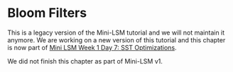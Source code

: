 # Bloom Filters


<div class="warning">

This is a legacy version of the Mini-LSM tutorial and we will not maintain it anymore. We are working on a new version of this tutorial 
and this chapter is now part of [Mini LSM Week 1 Day 7: SST Optimizations](./week1-07-sst-optimizations.md).

</div>

We did not finish this chapter as part of Mini-LSM v1.
